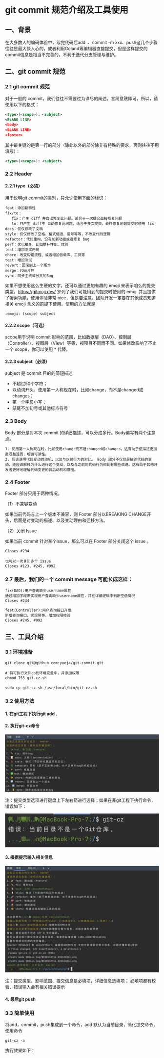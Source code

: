 # git commit 规范介绍及工具使用

## 一、背景
在大多数人的编码体验中，写完代码后add .、commit -m xxx、push这几个步骤往往是最大快人心的，或者利用Goland等编辑器直接提交，但是这样提交的commit信息是相当不完善的，不利于迭代分支管理与维护。

## 二、git commit 规范
### 2.1 git commit 规范
对于一般的 commit，我们往往不需要过为详尽的阐述，言简意赅即可，所以，请使用以下的格式：
```xml
<type>(<scope>): <subject>
<BLANK LINE>
<body>
<BLANK LINE>
<footer>
```
其中最关键的是第一行的部分（除此以外的部分除非有特殊的要求，否则往往不用填写）：
```xml
<type>(<scope>): <subject>
```


### 2.2 Header
#### 2.2.1 type（必须）
用于说明git commit的类别，只允许使用下面的标识：

```shell
feat：添加新特性
fix/to：
   fix：产生 diff 并自动修复此问题。适合于一次提交直接修复问题
   to：只产生 diff不 自动修复此问题。适合于多次提交。最终修复问题提交时使用 fix
docs：仅仅修改了文档
style：仅仅修改了空格、格式缩进、逗号等等，不改变代码逻辑
refactor：代码重构，没有加新功能或者修复 bug
perf：优化相关，比如提升性能、体验
test：增加测试用例
chore：改变构建流程、或者增加依赖库、工具等
test：增加测试
revert：回滚到上一个版本
merge：代码合并
sync：同步主线或分支的Bug
```
如果不想使用这么生硬的文字，还可以通过更加有趣的 emoji 来表示咱么的提交类型，https://gitmoji.dev/ 罗列了我们可能用到的提交时使用的 emoji 并且提供了搜索功能，使用体验非常 nice，但是要注意，团队开发一定要在其他成员知道相关 emoji 含义的前提下使用。使用的方法就是

```
:emoji: (scope) subject
```

#### 2.2.2 scope（可选）
scope用于说明 commit 影响的范围，比如数据层（DAO）、控制层（Controller）、视图层（View）等等，视项目不同而不同。如果修改影响了不止一个 scope，你可以使用 * 代替。

#### 2.2.3 subject（必须）
subject 是 commit 目的的简短描述
- 不超过50个字符；
- 以动词开头，使用第一人称现在时，比如change，而不是changed或changes；
- 第一个字母小写；
- 结尾不加句号或其他标点符号

### 2.3 Body
Body 部分是对本次 commit 的详细描述，可以分成多行。Body编写有两个注意点。
```shell
1. 使用第一人称现在时，比如使用change而不是changed或changes。这有助于使描述更加直观和连贯，增强可读性。
2. 应该说明代码变动的动机，以及与以前行为的对比。 Body 部分不仅仅是描述代码的变动，还应该解释为什么进行这个变动，以及与之前的代码行为相比有哪些改进。这有助于其他开发者更好地理解代码变更的背后动机和意图。
```

### 2.4 Footer
Footer 部分只用于两种情况。

（1）不兼容变动

如果当前代码与上一个版本不兼容，则 Footer 部分以BREAKING CHANGE开头，后面是对变动的描述、以及变动理由和迁移方法。

（2）关闭 Issue

如果当前 commit 针对某个issue，那么可以在 Footer 部分关闭这个 issue 。


```shell
Closes #234

也可以一次关闭多个 issue
Closes #123, #245, #992
```

### 2.7 最后，我们的一个 commit message 可能长成这样：

```shell
fix(DAO):用户查询缺少username属性
通过增加字段来实现用户查询缺少username属性，并在详细逻辑中判断空值情况
Closes #234
```

```
feat(Controller):用户查询接口开发
新增查询接口，实现幂等，增加权限校验
Closes #245, #992
```

## 三、工具介绍
### 3.1 环境准备
```shell
git clone git@github.com:yueja/git-commit.git

# 将可执行文件cp到环境变量中，并添加权限
chmod 755 git-cz.sh

sudo cp git-cz.sh /usr/local/bin/git-cz.sh
```
### 3.2 使用方法
#### 1. 在git工程下执行git add .
#### 2. 执行git-cz命令
![图片 alt](./img/WX20240716-225325@2x.png "图片 title")

注：提交类型选项进行键盘上下左右箭进行选择；如果在非git工程下执行命令，错误如下：

![图片 alt](./img/WX20240716-225554@2x.png "图片 title")

#### 3. 根据提示输入相关信息

![图片 alt](./img/WX20240716-225821@2x.png "图片 title")

注：提交类型、影响范围、提交信息是必填项，详细信息选填项；
必填项都有校验、错误输入会有相关错误提示

#### 4. 最后git push

### 3.3 简单使用
将add，commit，push集成到一个命令，add 默认为当前目录，简化提交命令，使用命令
```shell
git-cz -a
```
执行效果如下：


